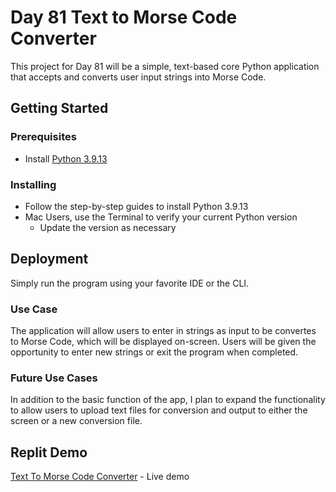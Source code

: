 # Day 81 Text to Morse Code Converter

This project for Day 81 will be a simple, text-based core Python application that accepts and converts user input strings into Morse Code.

## Getting Started

### Prerequisites

- Install [Python 3.9.13](https://www.python.org/downloads/)

### Installing

- Follow the step-by-step guides to install Python 3.9.13
- Mac Users, use the Terminal to verify your current Python version
  - Update the version as necessary

## Deployment

Simply run the program using your favorite IDE or the CLI.

### Use Case

The application will allow users to enter in strings as input to be convertes to Morse Code, which will be displayed on-screen. Users will be given the opportunity to enter new strings or exit the program when completed.

### Future Use Cases

In addition to the basic function of the app, I plan to expand the functionality to allow users to upload text files for conversion and output to either the screen or a new conversion file.

## Replit Demo

[Text To Morse Code Converter](https://replit.com/@EoghyUnscripted/Text-To-Morse-Code-Converter) - Live demo
